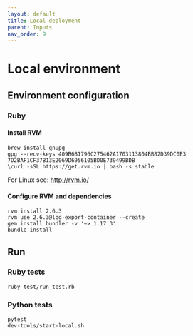 ```yaml
---
layout: default
title: Local deployment
parent: Inputs
nav_order: 9
---
```

# Local environment

## Environment configuration

### Ruby

#### Install RVM
```
brew install gnupg
gpg --recv-keys 409B6B1796C275462A1703113804BB82D39DC0E3 7D2BAF1CF37B13E2069D6956105BD0E739499BDB
\curl -sSL https://get.rvm.io | bash -s stable
```
For Linux see: http://rvm.io/

#### Configure RVM and dependencies
```
rvm install 2.6.3
rvm use 2.6.3@log-export-container --create
gem install bundler -v '~> 1.17.3'
bundle install
```

## Run

### Ruby tests
```
ruby test/run_test.rb
```

### Python tests
```
pytest
dev-tools/start-local.sh
```
